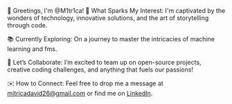 👋 Greetings, I'm @M1tr1ca!
🌟 What Sparks My Interest:
I'm captivated by the wonders of technology, innovative solutions, and the art of storytelling through code.

📚 Currently Exploring:
On a journey to master the intricacies of machine learning and fms.

🤝 Let’s Collaborate:
I’m excited to team up on open-source projects, creative coding challenges, and anything that fuels our passions!

✉️ How to Connect:
Feel free to drop me a message at mitricadavid26@gmail.com or find me on [LinkedIn](https://www.linkedin.com/in/david-mitrica-934a0b322/).

<!---
M1tr1ca/M1tr1ca is a ✨ special ✨ repository because its `README.md` (this file) appears on your GitHub profile.
You can click the Preview link to take a look at your changes.
--->
